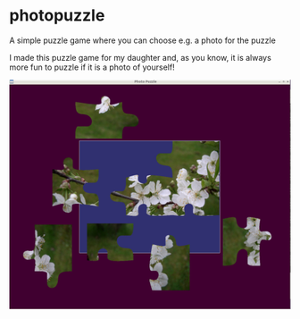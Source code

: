# photopuzzle
A simple puzzle game where you can choose e.g. a photo for the puzzle

I made this puzzle game for my daughter and, as you know, it is always more fun to puzzle if it is a photo of yourself!

![A sample screenshot](screenshot.png)
